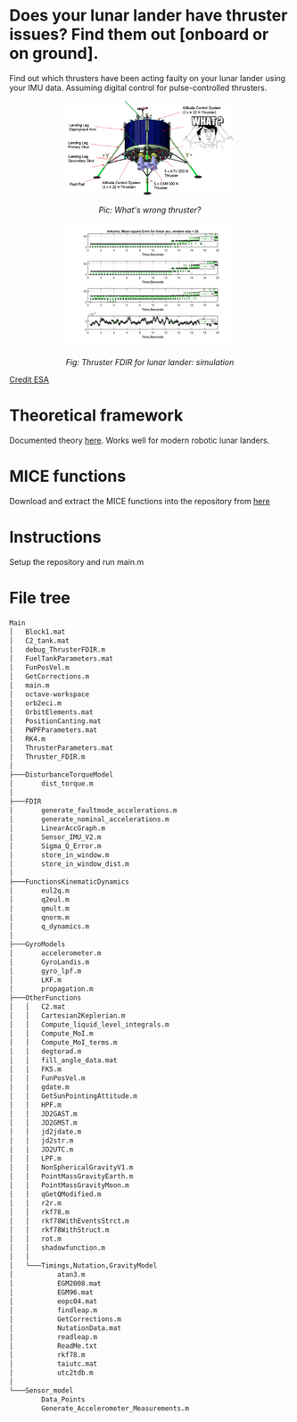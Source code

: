 # Does your lunar lander have thruster issues? Find them out [onboard or on ground].
Find out which thrusters have been acting faulty on your lunar lander using your IMU data. Assuming digital control for pulse-controlled thrusters. 

<p align="center">
<img src="image-fdir.png" width="300">
</p>
<p align="center">
    <em> Pic: What's wrong thruster? </em>
</p>
</p>

<p align="center">
<img src="thruster-FDIR.png" width="300">
</p>
<p align="center">
    <em>Fig: Thruster FDIR for lunar lander: simulation </em>
</p>

[Credit ESA](https://www.esa.int/var/esa/storage/images/esa_multimedia/images/2012/06/lunar_lander_configuration/11253527-2-eng-GB/Lunar_Lander_configuration_article.png)

# Theoretical framework
Documented theory [here](ThrusterFDIR.pdf). Works well for modern robotic lunar landers.

# MICE functions
Download and extract the MICE functions into the repository from [here](https://drive.google.com/file/d/13-JjxwSo1KwZxaKAvRTxtmL6ILYzBJmz/view?usp=sharing)

# Instructions
Setup the repository and run main.m

# File tree 

```
Main
│   Block1.mat
│   C2_tank.mat
│   debug_ThrusterFDIR.m
│   FuelTankParameters.mat
│   FunPosVel.m
│   GetCorrections.m
│   main.m
│   octave-workspace
│   orb2eci.m
│   OrbitElements.mat
│   PositionCanting.mat
│   PWPFParameters.mat
│   RK4.m
│   ThrusterParameters.mat
│   Thruster_FDIR.m
│
├───DisturbanceTorqueModel
│       dist_torque.m
│
├───FDIR
│       generate_faultmode_accelerations.m
│       generate_nominal_accelerations.m
│       LinearAccGraph.m
│       Sensor_IMU_V2.m
│       Sigma_Q_Error.m
│       store_in_window.m
│       store_in_window_dist.m
│
├───FunctionsKinematicDynamics
│       eul2q.m
│       q2eul.m
│       qmult.m
│       qnorm.m
│       q_dynamics.m
│
├───GyroModels
│       accelerometer.m
│       GyroLandis.m
│       gyro_lpf.m
│       LKF.m
│       propagation.m
├───OtherFunctions
│   │   C2.mat
│   │   Cartesian2Keplerian.m
│   │   Compute_liquid_level_integrals.m
│   │   Compute_MoI.m
│   │   Compute_MoI_terms.m
│   │   degtorad.m
│   │   fill_angle_data.mat
│   │   FK5.m
│   │   FunPosVel.m
│   │   gdate.m
│   │   GetSunPointingAttitude.m
│   │   HPF.m
│   │   JD2GAST.m
│   │   JD2GMST.m
│   │   jd2jdate.m
│   │   jd2str.m
│   │   JD2UTC.m
│   │   LPF.m
│   │   NonSphericalGravityV1.m
│   │   PointMassGravityEarth.m
│   │   PointMassGravityMoon.m
│   │   qGetQModified.m
│   │   r2r.m
│   │   rkf78.m
│   │   rkf78WithEventsStrct.m
│   │   rkf78WithStruct.m
│   │   rot.m
│   │   shadowfunction.m
│   │
│   └───Timings,Nutation,GravityModel
│           atan3.m
│           EGM2008.mat
│           EGM96.mat
│           eopc04.mat
│           findleap.m
│           GetCorrections.m
│           NutationData.mat
│           readleap.m
│           ReadMe.txt
│           rkf78.m
│           taiutc.mat
│           utc2tdb.m
│
└───Sensor_model
        Data_Points
        Generate_Accelerometer_Measurements.m    
```


